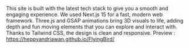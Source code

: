 This site is built with the latest tech stack to give you a smooth and engaging experience. We used Next.js 15 for a fast, modern web framework. Three.js and GSAP animations bring 3D visuals to life, adding depth and fun moving elements that you can explore and interact with. Thanks to Tailwind CSS, the design is clean and responsive. Preview : https://heppyandriawan.github.io/FlyingBird/